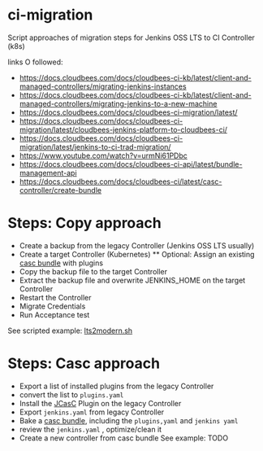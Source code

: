 # ci-migration

Script approaches of migration steps for Jenkins OSS LTS to CI Controller (k8s) 

links O followed:

* https://docs.cloudbees.com/docs/cloudbees-ci-kb/latest/client-and-managed-controllers/migrating-jenkins-instances
* https://docs.cloudbees.com/docs/cloudbees-ci-kb/latest/client-and-managed-controllers/migrating-jenkins-to-a-new-machine
* https://docs.cloudbees.com/docs/cloudbees-ci-migration/latest/
* https://docs.cloudbees.com/docs/cloudbees-ci-migration/latest/cloudbees-jenkins-platform-to-cloudbees-ci/
* https://docs.cloudbees.com/docs/cloudbees-ci-migration/latest/jenkins-to-ci-trad-migration/
* https://www.youtube.com/watch?v=urmNi61PDbc
* https://docs.cloudbees.com/docs/cloudbees-ci-api/latest/bundle-management-api
* https://docs.cloudbees.com/docs/cloudbees-ci/latest/casc-controller/create-bundle

# Steps: Copy approach 

* Create a backup from the legacy Controller (Jenkins OSS LTS usually)
* Create a target Controller (Kubernetes)
** Optional: Assign an existing [casc bundle](https://docs.cloudbees.com/docs/cloudbees-ci/latest/casc-controller/create-bundle) with plugins 
* Copy the backup file to the target Controller
* Extract the backup file and overwrite JENKINS_HOME on the target Controller
* Restart the Controller
* Migrate Credentials
* Run Acceptance test

See scripted example: [lts2modern.sh](lts2modern.sh)

# Steps: Casc approach

* Export a list of installed plugins from the legacy Controller 
* convert the list to `plugins.yaml`
* Install the [JCasC](https://github.com/jenkinsci/configuration-as-code-plugin) Plugin on the legacy Controller
* Export `jenkins.yaml` from legacy Controller
* Bake a [casc bundle](https://docs.cloudbees.com/docs/cloudbees-ci/latest/casc-controller/create-bundle), including the `plugins,yaml` and `jenkins yaml`
* review the `jenkins.yaml` , optimize/clean it
* Create a new controller from casc bundle
See example: TODO


